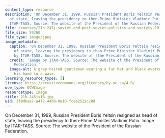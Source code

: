 ```yaml
---
content_type: resource
description: 'On December 31, 1999, Russian President Boris Yeltsin resigned as head
  of state, leaving the presidency to then-Prime Minister Vladimir Putin. Image by
  ITAR-TASS. Source: The website of the President of the Russian Federation.'
file: /courses/21h-245j-soviet-and-post-soviet-politics-and-society-1917-to-the-present-spring-2016/3f8d6aa7a4f244b80e10fcea2522c28d_21h-245js16.jpg
file_size: 59260
file_type: image/jpeg
image_metadata:
  caption: 'On December 31, 1999, Russian President Boris Yeltsin resigned as head
    of state, leaving the presidency to then-Prime Minister Vladimir Putin. (Image
    by ITAR-TASS. Source: The website of [the President of the Russian Federation](http://en.kremlin.ru/).)'
  credit: 'Image by ITAR-TASS. Source: The website of the President of the Russian
    Federation.'
  image-alt: A grey-haired gentleman wearing a fur hat and black overcoat, raises
    his hand in a wave.
learning_resource_types: []
license: https://creativecommons.org/licenses/by-nc-sa/4.0/
ocw_type: OCWImage
resourcetype: Image
title: 21h-245js16.jpg
uid: 3f8d6aa7-a4f2-44b8-0e10-fcea2522c28d
---
```

On December 31, 1999, Russian President Boris Yeltsin resigned as head of state, leaving the presidency to then-Prime Minister Vladimir Putin. Image by ITAR-TASS. Source: The website of the President of the Russian Federation.